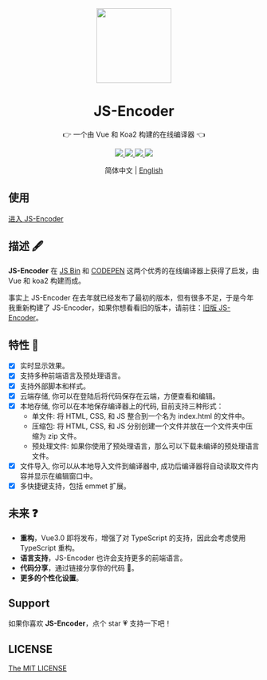 <div align=center>
  <img width="150" src="https://github.com/Longgererer/JS-Encoder-Enhance/blob/master/src/assets/logo.svg"/>
</div>

<h1 align="center">JS-Encoder</h1>

<p align="center">👉 一个由 Vue 和 Koa2 构建的在线编译器 👈</p>

<div align=center>
  <a href="https://travis-ci.org/Longgererer/JS-Encoder">
    <img src="https://img.shields.io/travis/Longgererer/JS-Encoder.svg?style=flat-square"/>
  </a>
  <a href="https://github.styleci.io/repos/190842308">
    <img src="https://img.shields.io/badge/StyleCI-passed-green.svg?style=flat-square"/>
  </a>
  <a href="https://github.com/prettier/prettier">
    <img src="https://img.shields.io/badge/code_style-prettier-ff69b4.svg?style=flat-square"/>
  </a>
  <a href="https://github.com/Longgererer/JS-Encoder/blob/master/LICENSE">
    <img src="https://img.shields.io/badge/LICENSE-MIT-blue.svg?style=flat-square"/>
  </a>
</div>

<p align="center">简体中文 | <a href="https://github.com/Longgererer/JS-Encoder-Enhance/blob/master/READMECN.md">English</a></p>

## 使用

[进入 JS-Encoder](https://www.lliiooiill.cn/JSEncoderEnhance)

## 描述 🖋

**JS-Encoder** 在 [JS Bin](https://jsbin.com) 和 [CODEPEN](https://codepen.io/pen/) 这两个优秀的在线编译器上获得了启发，由 Vue 和 koa2 构建而成。

事实上 JS-Encoder 在去年就已经发布了最初的版本，但有很多不足，于是今年我重新构建了 JS-Encoder，如果你想看看旧的版本，请前往：[旧版 JS-Encoder](https://www.lliiooiill.cn/jsencoder)。

## 特性 🌟

- [x] 实时显示效果。
- [x] 支持多种前端语言及预处理语言。
- [x] 支持外部脚本和样式。
- [x] 云端存储, 你可以在登陆后将代码保存在云端，方便查看和编辑。
- [x] 本地存储, 你可以在本地保存编译器上的代码, 目前支持三种形式：
  - 单文件: 将 HTML, CSS, 和 JS 整合到一个名为 index.html 的文件中。
  - 压缩包: 将 HTML, CSS, 和 JS 分别创建一个文件并放在一个文件夹中压缩为 zip 文件。
  - 预处理文件: 如果你使用了预处理语言，那么可以下载未编译的预处理语言文件。
- [x] 文件导入, 你可以从本地导入文件到编译器中, 成功后编译器将自动读取文件内容并显示在编辑窗口中。
- [x] 多快捷键支持，包括 emmet 扩展。

## 未来 ❓

- **重构**，Vue3.0 即将发布，增强了对 TypeScript 的支持，因此会考虑使用 TypeScript 重构。
- **语言支持**，JS-Encoder 也许会支持更多的前端语言。
- **代码分享**，通过链接分享你的代码 🔗。
- **更多的个性化设置**。

## Support

如果你喜欢 **JS-Encoder**，点个 star 💗 支持一下吧！

## LICENSE

[The MIT LICENSE](https://github.com/Longgererer/JS-Encoder/blob/master/LICENSE)
